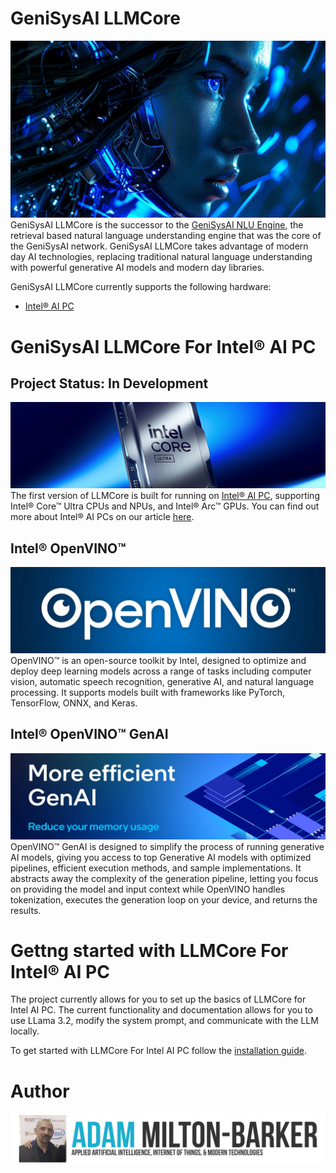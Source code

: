 # GeniSysAI LLMCore
[![GeniSysAI LLMCore](assets/img/genisys-ai-banner.jpg)](https://github.com/GeniSysAI/LLMCore)
GeniSysAI LLMCore is the successor to the [GeniSysAI NLU Engine](https://github.com/GeniSysAI/Vision "GeniSysAI NLU Engine"), the retrieval based natural language understanding engine that was the core of the GeniSysAI network. GeniSysAI LLMCore takes advantage of modern day AI technologies, replacing traditional natural language understanding with powerful generative AI models and modern day libraries. 

GeniSysAI LLMCore currently supports the following hardware:

- [Intel® AI PC](IntelAiPC "Intel® AI PC")

# GeniSysAI LLMCore For Intel® AI PC
## Project Status: In Development
[![Intel® AI PC](assets/img/intel-core-ultra.webp)](https://www.intel.co.uk/content/www/uk/en/products/docs/processors/core-ultra/ai-pc.html)
The first version of LLMCore is built for running on [Intel® AI PC](https://www.cognitech.systems/blog/artificial-intelligence/ai-pcs/entry/intel-ai-pc-dev-kit-web-nn-llama-3-2 "Intel® AI PC"), supporting Intel® Core™ Ultra CPUs and NPUs, and Intel® Arc™ GPUs. You can find out more about Intel® AI PCs on our article [here](https://www.cognitech.systems/blog/artificial-intelligence/ai-pcs/entry/intel-ai-pc-dev-kit-web-nn-llama-3-2 "Intel® AI PC Development Kit").

## Intel® OpenVINO™
[![Intel® OpenVINO™](assets/img/intel-openvino.webp)](https://github.com/openvinotoolkit/openvino)
OpenVINO™ is an open-source toolkit by Intel, designed to optimize and deploy deep learning models across a range of tasks including computer vision, automatic speech recognition, generative AI, and natural language processing. It supports models built with frameworks like PyTorch, TensorFlow, ONNX, and Keras. 

## Intel® OpenVINO™ GenAI
[![Intel® OpenVINO™ GenAI](assets/img/intel-openvino-genai.webp)](https://github.com/openvinotoolkit/openvino.genai)
OpenVINO™ GenAI is designed to simplify the process of running generative AI models, giving you access to top Generative AI models with optimized pipelines, efficient execution methods, and sample implementations. It abstracts away the complexity of the generation pipeline, letting you focus on providing the model and input context while OpenVINO handles tokenization, executes the generation loop on your device, and returns the results. 

# Gettng started with LLMCore For Intel® AI PC
The project currently allows for you to set up the basics of LLMCore for Intel AI PC. The current functionality and documentation allows for you to use LLama 3.2, modify the system prompt, and communicate with the LLM locally.

To get started with LLMCore For Intel AI PC follow the [installation guide](IntelAiPC/README.md "Intel® AI PC installation guide").

# Author
[![Adam Milton-Barker](assets/img/adam-milton-barker.png)](https://www.adammiltonbarker.com)
